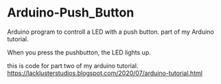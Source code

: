 # Arduino-Push_Button
Arduino program to controll a LED with a push button. part of my Arduino tutorial.

When you press the pushbutton, the LED lights up.

this is code for part two of my arduino tutorial.
https://lacklusterstudios.blogspot.com/2020/07/arduino-tutorial.html
